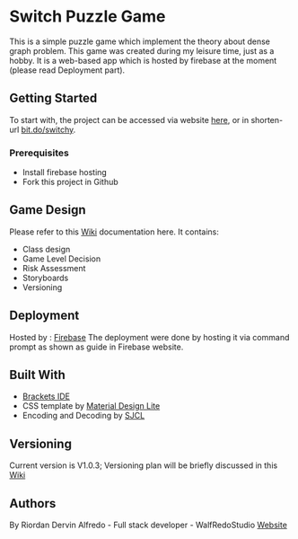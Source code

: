 # Switch Puzzle Game
This is a simple puzzle game which implement the theory about dense graph problem. This game was created during my leisure time, just as a hobby. It is a web-based app which is hosted by firebase at the moment (please read Deployment part). 

## Getting Started
To start with, the project can be accessed via website [here](https://switch-pttp.firebaseapp.com), or in shorten-url [bit.do/switchy](https://bit.do/switchy). 

### Prerequisites
* Install firebase hosting 
* Fork this project in Github

## Game Design
Please refer to this [Wiki](https://github.com/riordanalfredo/Switchy/wiki) documentation here. It contains:
* Class design
* Game Level Decision
* Risk Assessment
* Storyboards
* Versioning

## Deployment
Hosted by : [Firebase](https://firebase.google.com/)
The deployment were done by hosting it via command prompt as shown as guide in Firebase website.

## Built With
* [Brackets IDE](http://brackets.io/)
* CSS template by [Material Design Lite](https://getmdl.io)
* Encoding and Decoding by [SJCL](https://github.com/bitwiseshiftleft/sjcl)

## Versioning
Current version is V1.0.3; Versioning plan will be briefly discussed in this [Wiki](https://github.com/riordanalfredo/Switchy/wiki/Version)

## Authors
By Riordan Dervin Alfredo - Full stack developer - WalfRedoStudio
[Website](https://riordanalfredo.wixsite.com/hello)
